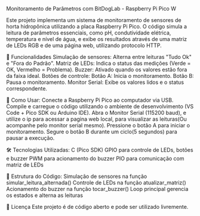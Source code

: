 Monitoramento de Parâmetros com BitDogLab - Raspberry Pi Pico W

Este projeto implementa um sistema de monitoramento de sensores de horta hidropônica utilizando a placa Raspberry Pi Pico. O código simula a leitura de parâmetros essenciais, como pH, condutividade elétrica, temperatura e nível de água, e exibe os resultados através de uma matriz de LEDs RGB e de uma página web, utilizando protocolo HTTP.

📌 Funcionalidades Simulação de sensores: Alterna entre leituras "Tudo Ok" e "Fora do Padrão". Matriz de LEDs: Indica o status das medições (Verde = OK, Vermelho = Problema). Buzzer: Ativado quando os valores estão fora da faixa ideal. Botões de controle: Botão A: Inicia o monitoramento. Botão B: Pausa o monitoramento. Monitor Serial: Exibe os valores lidos e o status correspondente.

🚀 Como Usar: Conecte a Raspberry Pi Pico ao computador via USB. Compile e carregue o código utilizando o ambiente de desenvolvimento (VS Code + Pico SDK ou Arduino IDE). Abra o Monitor Serial (115200 baud), e utilize o ip para acessar a pagina web local, para visualizar as leituras(Ou acompanhe pelo monitor serial mesmo). Pressione o botão A para iniciar o monitoramento. Segure o botão B durante um ciclo(5 segundos) para pausar a execução.

🛠️ Tecnologias Utilizadas: C (Pico SDK) GPIO para controle de LEDs, botões e buzzer PWM para acionamento do buzzer PIO para comunicação com matriz de LEDs

📝 Estrutura do Código: Simulação de sensores na função simular_leitura_alternada() Controle de LEDs na função atualizar_matriz() Acionamento do buzzer na função tocar_buzzer() Loop principal gerencia os estados e alterna as leituras

📄 Licença Este projeto é de código aberto e pode ser utilizado livremente.
